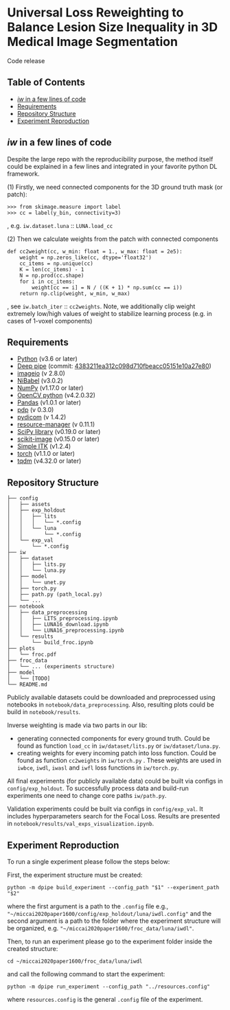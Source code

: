 # Universal Loss Reweighting to Balance Lesion Size Inequality in 3D Medical Image Segmentation
Code release

## Table of Contents
* [*iw* in a few lines of code](#*iw*-in-a-few-lines-of-code)
* [Requirements](#requirements)
* [Repository Structure](#repository-structure)
* [Experiment Reproduction](#experiment-reproduction)

## *iw* in a few lines of code
Despite the large repo with the reproducibility purpose,
the method itself could be explained in a few lines and
integrated in your favorite python DL framework.

(1) Firstly, we need connected components for the 3D ground
 truth mask (or patch):
```
>>> from skimage.measure import label
>>> cc = label(y_bin, connectivity=3)
```
, e.g. `iw.dataset.luna` :: `LUNA.load_cc`

(2) Then we calculate weights from the patch with connected
components
```
def cc2weight(cc, w_min: float = 1., w_max: float = 2e5):
    weight = np.zeros_like(cc, dtype='float32')
    cc_items = np.unique(cc)
    K = len(cc_items) - 1
    N = np.prod(cc.shape)
    for i in cc_items:
        weight[cc == i] = N / ((K + 1) * np.sum(cc == i))
    return np.clip(weight, w_min, w_max)
```
, see `iw.batch_iter` :: `cc2weights`. Note, we additionally clip
weight extremely low/high values of weight to stabilize learning process
(e.g. in cases of 1-voxel components) 

## Requirements
- [Python](https://www.python.org) (v3.6 or later)
- [Deep pipe](https://github.com/neuro-ml/deep_pipe) (commit: [4383211ea312c098d710fbeacc05151e10a27e80](https://github.com/neuro-ml/deep_pipe/tree/4383211ea312c098d710fbeacc05151e10a27e80))
- [imageio](https://pypi.org/project/imageio/) (v 2.8.0)
- [NiBabel](https://pypi.org/project/nibabel/) (v3.0.2)
- [NumPy](http://numpy.org/) (v1.17.0 or later)
- [OpenCV python](https://pypi.org/project/opencv-python/) (v4.2.0.32)
- [Pandas](https://pandas.pydata.org/) (v1.0.1 or later)
- [pdp](https://pypi.org/project/pdp/) (v 0.3.0)
- [pydicom](https://pypi.org/project/pydicom/) (v 1.4.2)
- [resource-manager](https://pypi.org/project/resource-manager/) (v 0.11.1)
- [SciPy library](https://www.scipy.org/scipylib/index.html) (v0.19.0 or later)
- [scikit-image](https://scikit-image.org) (v0.15.0 or later)
- [Simple ITK](http://www.simpleitk.org/) (v1.2.4)
- [torch](https://pypi.org/project/torch/) (v1.1.0 or later)
- [tqdm](https://tqdm.github.io) (v4.32.0 or later)

## Repository Structure
```
├── config
│   ├── assets
│   ├── exp_holdout
│   │   ├── lits
│   │   │   └── *.config
│   │   └── luna
│   │       └── *.config
│   └── exp_val
│       └── *.config
├── iw
│   ├── dataset
│   │   ├── lits.py
│   │   └── luna.py
│   ├── model
│   │   └── unet.py
│   ├── torch.py
│   ├── path.py (path_local.py)
│   └── ...
├── notebook
│   ├── data_preprocessing
│   │   ├── LITS_preprocessing.ipynb
│   │   ├── LUNA16_download.ipynb
│   │   └── LUNA16_preprocessing.ipynb
│   └── results
│       └── build_froc.ipynb
├── plots
│   └── froc.pdf
├── froc_data
│   └── ... (experiments structure)
├── model
│   └── [TODO]
└── README.md
```

Publicly available datasets could be downloaded and preprocessed
using notebooks in `notebook/data_preprocessing`. Also, resulting
plots could be build in `notebook/results`.

Inverse weighting is made via two parts in our lib:
- generating connected components for every ground truth. Could be found as
 function `load_cc` in `iw/dataset/lits.py` or `iw/dataset/luna.py`.
- creating weights for every incoming patch into loss function. Could be
found as function `cc2weights` in `iw/torch.py` .
These weights are used in `iwbce`, `iwdl`, `iwasl` and `iwfl` loss functions
in `iw/torch.py`.

All final experiments (for publicly available data) could be built via
configs in `config/exp_holdout`. To successfully process data and build-run
experiments one need to change core paths `iw/path.py`.

Validation experiments could be built via configs in `config/exp_val`. It
includes hyperparameters search for the Focal Loss. Results are presented in
`notebook/results/val_exps_visualization.ipynb`.

## Experiment Reproduction
To run a single experiment please follow the steps below:

First, the experiment structure must be created:
```
python -m dpipe build_experiment --config_path "$1" --experiment_path "$2"
```

where the first argument is a path to the `.config` file e.g., 
`"~/miccai2020paper1600/config/exp_holdout/luna/iwdl.config"`
and the second argument is a path to the folder where the experiment
structure will be organized, e.g.
`"~/miccai2020paper1600/froc_data/luna/iwdl"`.

Then, to run an experiment please go to the experiment folder inside the created structure:
```
cd ~/miccai2020paper1600/froc_data/luna/iwdl
```
and call the following command to start the experiment:
```
python -m dpipe run_experiment --config_path "../resources.config"
```
where `resources.config` is the general `.config` file of the experiment.
